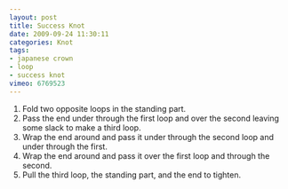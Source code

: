 ```yaml
---
layout: post
title: Success Knot
date: 2009-09-24 11:30:11
categories: Knot
tags:
- japanese crown
- loop
- success knot
vimeo: 6769523
---
```


1. Fold two opposite loops in the standing part.
1. Pass the end under through the first loop and over the second leaving some slack to make a third loop.
1. Wrap the end around and pass it under through the second loop and under through the first.
1. Wrap the end around and pass it over the first loop and through the second.
1. Pull the third loop, the standing part, and the end to tighten.

